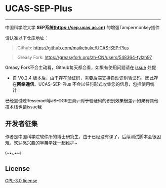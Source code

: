 # UCAS-SEP-Plus
---

中国科学院大学 **SEP系统(https://sep.ucas.ac.cn)** 的增强Tampermonkey插件

请认准以下仓库地址：

> Github: https://github.com/maikebuke/UCAS-SEP-Plus

> Greasy Fork: https://greasyfork.org/zh-CN/users/548364-tylzh97



Greasy Fork不会主动看，Github每天都会看，如果有使用问题请在 [issue](https://github.com/maikebuke/UCAS-SEP-Plus/issues) 处提



* 自 V0.2.4 版本后，由于存在验证码，需要后端支持自动识别验证码，因此存在**网络通信**。UCAS-SEP-Plus 不会以任何形式收集您的信息，包括使用统计！



~~已经尝试过Tesseract等JS-OCR工具，对于验证码的识别效果很差，如果有其他技术栈也请issue我~~



## 开发者征集

作者是中国科学院软件所的博士研究生，由于已经没有课了，后续测试脚本会很困难。欢迎感兴趣的学弟学妹一起维护~

 ꒰⑅•ᴗ•⑅꒱ 

## License

[GPL-3.0 license](https://github.com/maikebuke/UCAS-SEP-Plus/blob/main/LICENSE)

